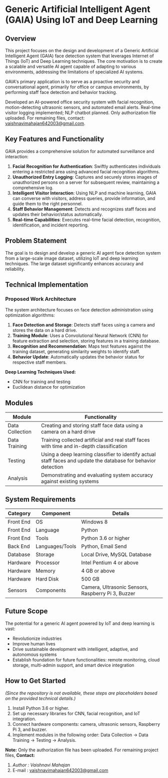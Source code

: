 # Generic Artificial Intelligent Agent (GAIA) Using IoT and Deep Learning

## Overview
This project focuses on the design and development of a Generic Artificial Intelligent Agent (GAIA) face detection system that leverages Internet of Things (IoT) and Deep Learning techniques. The core motivation is to create a scalable and versatile AI agent capable of adapting to various environments, addressing the limitations of specialized AI systems.

GAIA's primary application is to serve as a proactive security and conversational agent, primarily for office or campus environments, by performing staff face detection and behavior tracking.

Developed an AI-powered office security system with facial recognition, motion-detecting ultrasonic sensors, and automated email alerts. Real-time visitor logging implemented; NLP chatbot planned. Only authorization file uploaded. For remaining files, contact: vaishnavimahajan642003@gmail.com.

## Key Features and Functionality
GAIA provides a comprehensive solution for automated surveillance and interaction:

1. **Facial Recognition for Authentication**: Swiftly authenticates individuals entering a restricted area using advanced facial recognition algorithms.  
2. **Unauthorized Entry Logging**: Captures and securely stores images of unauthorized persons on a server for subsequent review, maintaining a comprehensive log.  
3. **Intelligent Visitor Interaction**: Using NLP and machine learning, GAIA can converse with visitors, address queries, provide information, and guide them to the right personnel.  
4. **Staff Behavior Management**: Detects and recognizes staff faces and updates their behavior/status automatically.  
5. **Real-time Capabilities**: Executes real-time facial detection, recognition, identification, and incident reporting.

## Problem Statement
The goal is to design and develop a generic AI agent face detection system from a large-scale image dataset, utilizing IoT and deep learning techniques. The large dataset significantly enhances accuracy and reliability.

## Technical Implementation

### Proposed Work Architecture
The system architecture focuses on face detection administration using optimization algorithms:

1. **Face Detection and Storage**: Detects staff faces using a camera and stores the data on a hard drive.  
2. **Training Module**: Uses a Convolutional Neural Network (CNN) for feature extraction and selection, storing features in a training database.  
3. **Recognition and Recommendation**: Maps test features against the training dataset, generating similarity weights to identify staff.  
4. **Behavior Update**: Automatically updates the behavior status for respective staff members.

**Deep Learning Techniques Used:**  
- CNN for training and testing  
- Euclidean distance for optimization  

## Modules

| Module           | Functionality |
|-----------------|---------------|
| Data Collection  | Creating and storing staff face data using a camera on a hard drive |
| Data Training    | Training collected artificial and real staff faces with time and in-depth classification |
| Testing          | Using a deep learning classifier to identify actual staff faces and update the database for behavior detection |
| Analysis         | Demonstrating and evaluating system accuracy against existing systems |

## System Requirements

| Category      | Component       | Details |
|---------------|----------------|---------|
| Front End     | OS             | Windows 8 |
| Front End     | Language       | Python |
| Front End     | Tools          | Python 3.6 or higher |
| Back End      | Languages/Tools| Python, Email Send |
| Database      | Storage        | Local Drive, MySQL Database |
| Hardware      | Processor      | Intel Pentium 4 or above |
| Hardware      | Memory         | 4 GB or above |
| Hardware      | Hard Disk      | 500 GB |
| Sensors       | Components     | Camera, Ultrasonic Sensors, Raspberry Pi 3, Buzzer |

## Future Scope
The potential for a generic AI agent powered by IoT and deep learning is vast:

- Revolutionize industries  
- Improve human lives  
- Drive sustainable development with intelligent, adaptive, and autonomous systems  
- Establish foundation for future functionalities: remote monitoring, cloud storage, multi-admin support, and smart device integration  

## How to Get Started
*(Since the repository is not available, these steps are placeholders based on the provided technical details.)*

1. Install Python 3.6 or higher.  
2. Set up necessary libraries for CNN, facial recognition, and IoT integration.  
3. Connect hardware components: camera, ultrasonic sensors, Raspberry Pi 3, and buzzer.  
4. Implement modules in the following order: Data Collection → Data Training → Testing → Analysis.  

**Note:** Only the authorization file has been uploaded. For remaining project files, 
**Contact:** 
1. *Author : Vaishnavi Mahajan*
2. E-mail : vaishnavimahajan642003@gmail.com

